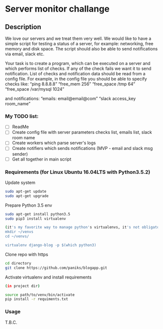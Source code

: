 # Server monitor challange

## Description

We love our servers and we treat them very well. We would like to have a simple 
script for testing a status of a server, for example: networking, free memory 
and disk space. The script should also be able to send notifications via email, 
slack etc.

Your task is to create a program, which can be executed on a server and 
which performs list of checks. If any of the check fails we want it to send 
notification. List of checks and notification data should be read from a config 
file. For example, in the config file you should be able to specify checks like: 
“ping 8.8.8.8” 
“free_mem 256” 
“free_space /tmp 64” 
“free_space /var/mysql 1024”

and notifications: 
“emails: email@email@com”
“slack access_key room_name”

### My TODO list: 
- [ ] ReadMe 
- [ ] Create config file with server parameters checks list, emails 
list, slack room name
- [ ] Create workers which parse server's logs 
- [ ] Create notifiers which sends notifications (MVP - email and slack msg sender) 
- [ ] Get all together in main script 

### Requirements (for Linux Ubuntu 16.04LTS with Python3.5.2)

Update system
```bash
sudo apt-get update
sudo apt-get upgrade
```

Prepare Python 3.5 env
```bash
sudo apt-get install python3.5
sudo pip3 install virtualenv

(it's my favorite way to manage python's virtualenvs, it's not obligatory or something)
mkdir ~/venvs
cd ~/venvs/

virtualenv django-blog -p $(which python3)
```

Clone repo with https

```bash
cd directory
git clone https://github.com/paniks/blogapp.git
```

Activate virtualenv and install requirements
```bash
(in project dir)

source path/to/venv/bin/activate
pip install -r requiments.txt
```

### Usage

T.B.C.
